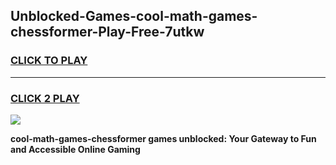 
## Unblocked-Games-cool-math-games-chessformer-Play-Free-7utkw
<h3>
<a href="https://premium76.site?title=cool-math-games-chessformer&ref=18A1">CLICK TO PLAY</a></h3>
<hr>

<h3>
<a href="https://premium76.site?title=cool-math-games-chessformer&ref=18A1">CLICK 2 PLAY</a>
  
</h3>

<a href="https://premium76.site?title=cool-math-games-chessformer&ref=18A1"><img src="https://clearcache.store/games.png"></a>


**cool-math-games-chessformer games unblocked: Your Gateway to Fun and Accessible Online Gaming**
